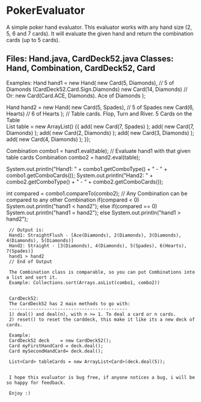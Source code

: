 # PokerEvaluator
A simple poker hand evaluator. This evaluator works with any hand size (2, 5, 6 and 7 cards). It will evaluate the given hand and return the combination cards (up to 5 cards). 

Files: Hand.java, CardDeck52.java
Classes: Hand, Combination, CardDeck52, Card
------------------------------------------------------------------

Examples:
Hand hand1 = new Hand(
               new Card(5, Diamonds), // 5 of Diamonds (CardDeck52.Card.Sign.Diamonds)
               new Card(14, Diamonds) // Or: new Card(Card.ACE, Diamonds). Ace of Diamonds
              );
             
Hand hand2 = new Hand(
               new Card(5, Spades), // 5 of Spades
               new Card(6, Hearts) // 6 of Hearts
              );
// Table cards. Flop, Turn and River. 5 Cards on the Table			
List<Card> table = new ArrayList<Card>() {{
				add(
						new Card(7, Spades)
				);
				add(
						new Card(7, Diamonds)
				);
				add(
						new Card(2, Diamonds)
				);
				add(
						new Card(3, Diamonds)
				);
				add(
						new Card(4, Diamonds)
				);
			}};
      
Combination combo1 = hand1.eval(table); // Evaluate hand1 with that given table cards
Combination combo2 = hand2.eval(table);
      
System.out.println("Hand1: " +  combo1.getComboType() + " - " + combo1.getComboCards());
System.out.println("Hand2: " + combo2.getComboType() + " - " + combo2.getComboCards());
			
int compared = combo1.compareTo(combo2); // Any Combination can be compared to any other Combination
if(compared < 0)
	System.out.println("hand1 < hand2");
else if(compared == 0)
	System.out.println("hand1 = hand2");
else
	System.out.println("hand1 > hand2");
     
     
     // Output is: 
     Hand1: StraightFlush - [Ace(Diamonds), 2(Diamonds), 3(Diamonds), 4(Diamonds), 5(Diamonds)]
     Hand2: Straight - [3(Diamonds), 4(Diamonds), 5(Spades), 6(Hearts), 7(Spades)]
     hand1 > hand2
     // End of Output
     
     The Combination class is comparable, so you can put Combinations into a list and sort it.
     Example: Collections.sort(Arrays.asList(combo1, combo2))
     
     
     CardDeck52:
     The CardDeck52 has 2 main methods to go with:
     --------------------------------------------
     1) deal() and deal(n), with n >= 1. To deal a card or n cards.
     2) reset() to reset the carddeck, this make it like its a new deck of cards.
     
     Example:
     CardDeck52 deck 	= new CardDeck52();
     Card myFirstHandCard = deck.deal();
     Card mySecondHandCard= deck.deal();
     
     List<Card> tableCards = new ArrayList<Card>(deck.deal(5));
     
     
     I hope this evaluator is bug free, if anyone notices a bug, i will be so happy for feedback.
     
     Enjoy :)
     
     
